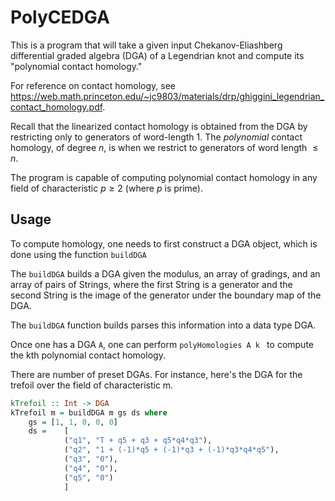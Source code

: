 # PolyCEDGA

This is a program that will take a given input Chekanov-Eliashberg differential graded algebra (DGA) of a Legendrian knot and compute its "polynomial contact homology."

For reference on contact homology, see https://web.math.princeton.edu/~jc9803/materials/drp/ghiggini_legendrian_contact_homology.pdf.

Recall that the linearized contact homology is obtained from the DGA by restricting only to generators of word-length 1. The *polynomial* contact homology, of degree $n$, is when we restrict to generators of word length $\leq n$.

The program is capable of computing polynomial contact homology in any field of characteristic $p \geq 2$ (where $p$ is prime).

## Usage

To compute homology, one needs to first construct a DGA object, which is done using the function ```buildDGA```

The ```buildDGA``` builds a DGA given the modulus, an array of gradings, and an array of pairs of Strings, where the first String is a generator and the second String is the image of the generator under the boundary map of the DGA.

The ```buildDGA``` function builds parses this information into a data type DGA.

Once one has a DGA ```A```, one can perform ```polyHomologies A k ``` to compute the kth polynomial contact homology.

There are number of preset DGAs. For instance, here's the DGA for the trefoil over the field of characteristic m.

```Haskell
kTrefoil :: Int -> DGA
kTrefoil m = buildDGA m gs ds where
    gs = [1, 1, 0, 0, 0]
    ds =    [
            ("q1", "T + q5 + q3 + q5*q4*q3"),
            ("q2", "1 + (-1)*q5 + (-1)*q3 + (-1)*q3*q4*q5"),
            ("q3", "0"),
            ("q4", "0"),
            ("q5", "0")
            ]
```

